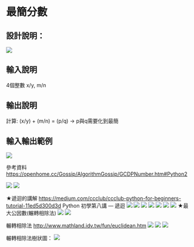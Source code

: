 # 最簡分數

## 設計說明：
![](../../img/2020-10-29-13-46-37.png)

## 輸入說明

4個整數 x/y, m/n

## 輸出說明

計算: (x/y) + (m/n) = (p/q) -> p與q需要化到最簡

## 輸入輸出範例

![](../../img/2020-10-29-13-50-16.png)

參考資料
https://openhome.cc/Gossip/AlgorithmGossip/GCDPNumber.htm#Python2


![](../../img/2020-10-29-14-39-30.png)
![](../../img/2020-10-29-14-40-47.png)

★遞迴的講解
https://medium.com/ccclub/ccclub-python-for-beginners-tutorial-11ed5d300d3d
Python 初學第八講 — 遞迴
![](../../img/2020-10-29-14-49-39.png)
![](../../img/2020-10-29-14-49-58.png)
![](../../img/2020-10-29-14-50-19.png)
![](../../img/2020-10-29-15-00-39.png)
![](../../img/2020-10-29-15-00-58.png)
![](../../img/2020-10-29-15-01-43.png)
![](../../img/2020-10-29-15-02-28.png)
★最大公因數(輾轉相除法)
![](../../img/2020-10-29-15-03-47.png)
![](../../img/2020-10-29-15-04-26.png)


輾轉相除法
http://www.mathland.idv.tw/fun/euclidean.htm
![](../../img/2020-10-29-14-58-39.png)
![](../../img/2020-10-29-14-58-54.png)
![](../../img/2020-10-29-14-59-04.png)

輾轉相除法樹狀圖：
![](../../img/2020-10-30-09-04-51.png)